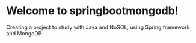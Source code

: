 # Welcome to springbootmongodb!
Creating a project to study with Java and NoSQL, using Spring framework and MongoDB.
